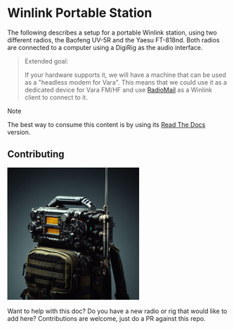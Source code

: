 # Winlink Portable Station

The following describes a setup for a portable Winlink station, using two different radios, the Baofeng UV-5R and the Yaesu FT-818nd. Both radios are connected to a computer using a DigiRig as the audio interface.

> Extended goal:
> 
> If your hardware supports it, we will have a machine that can be used as a "headless modem for Vara". This means that we could use it as a dedicated device for Vara FM/HF and use [RadioMail](https://radiomail.app/) as a Winlink client to connect to it.

> [!NOTE]
>
> The best way to consume this content is by using its [Read The Docs](http://winlink-portable.readthedocs.io/) version.

## Contributing

<img src="https://github.com/dcasati/winlink-portable/blob/main/docs/media/contrib.png" width="300">

Want to help with this doc? Do you have a new radio or rig that would like to add here? Contributions are welcome, just do a PR against this repo.